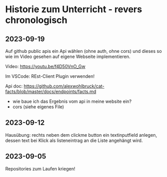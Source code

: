 # Historie zum Unterricht - revers chronologisch

## 2023-09-19

Auf github public apis ein Api wählen (ohne auth, ohne cors) und dieses so wie
im Video gesehen auf eigene Webseite implementieren.

Video: https://youtu.be/f4D50VnO_Gw

Im VSCode: REst-Client Plugin verwenden!

Api doc:
https://github.com/alexwohlbruck/cat-facts/blob/master/docs/endpoints/facts.md

-   wie baue ich das Ergebnis vom api in meine website ein?
-   cors (siehe eigenes File)

## 2023-09-12

Hausübung: rechts neben dem clickme button ein textinputfield anlegen, dessen
text bei Klick als listeneintrag an die Liste angehängt wird.

## 2023-09-05

Repositories zum Laufen kriegen!
